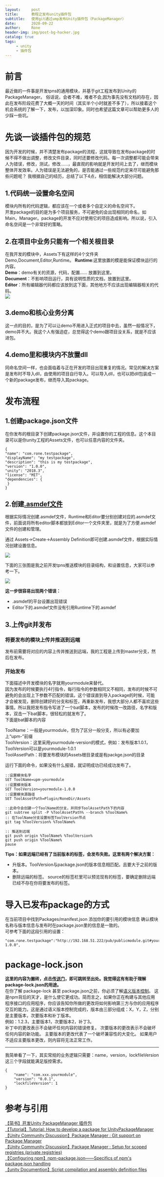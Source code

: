 ```yaml
---
layout:     post
title:      教程之发布unity插件包
subtitle:  	使用git通过ump发布Unity插件包（PackageManager）
date:       2020-09-22
author:     Rone
header-img: img/post-bg-hacker.jpg
catalog: true
tags:
     - unity
     - 插件包
---
```


# 前言

最近做的一件事是开发tpns的通用模块，并基于git工程发布到Unity的PackageManager。
俗话说，会者不难，难者不会,因为事先没有文档的存在，因此在发布阶段花费了大概一天的时间（其实半个小时就差不多了），所以接着这个机会系统的了解一下，发布，以加深印象。同时也希望这篇文章可以帮助更多人的少踩一些坑。

# 先谈一谈插件包的规范

因为开发的时候，并不清楚发布package的流程，这就导致在发布package的时候不得不做出调整，修改文件目录，同时还要修改代码。每一次调整都可能会带来人为错误，修改，测试，修改……，最直观的影响就是开发时间上去了，继而模块整体开发效率。人为错误是无法避免的，是否能通过一些规范约定来尽可能避免那些问题呢？
我根据自己的经历，总结了以下4点，相信能解决大部分问题。
## 1.代码统一设置命名空间
模块内所有的代码逻辑，都应该在一个或者多个自定义的命名空间下。  
开发package的目的是为多个项目服务，不可避免的会出现相同的命名，如Main，Manager。package的开发不应对使用它的项目造成影响。所以说，引入命名空间是一个非常好的策略。

## 2.在项目中业务只能有一个相关根目录

在我开发的模块中，Assets下有这样的4个文件夹Demo,Document,Editor,Runtime。
**Runtime**:这里放置的模是能保证模块运行的内容。  
**Demo**：demo有关的资源，代码，配置…… 放置到这里。  
**Document**：不影响项目运行，具有说明性质的文档，放置到这里。  
**Editor**：所有编辑器代码都应该放到这下面，其他地方不应该出现编辑器相关的代码。  
![](https://roneasset.oss-cn-shanghai.aliyuncs.com/2020-09-22-143345.png)

## 3.demo和核心业务分离
这一点的目的，是为了可以让demo不用进入正式的项目中去，虽然一般情况下，demo并不大。我这个人有强迫症，总觉得这个demo跟项目没关系，就是不应该进包。

## 4.demo里和模块内不放置dll

同命名空间一样，也会面临着与正在开发的项目出现重复的情况。常见的解决方案是发布时不导入dll，由使用的项目自行导入。可以导入dll，也可以把dll包装成一个新的package发布，继而导入其package。


# 发布流程

## 1.创建package.json文件
在你发布的根目录下创建package.json文件，并设置你的工程的信息。这个本目录可以是你unity工程的Assets文件，也可以任意内容的文件夹。

```
{
"name": "com.rone.testpackage",
"displayName": "my testpackage",
"description": "this is my testpackage",
"version": "1.0.0",
"unity": "2018.3",
"license": "MIT",
"dependencies": {
 }
}
```


## 2.创建[.asmdef文件](hhttps://docs.unity3d.com/2018.3/Documentation/Manual/ScriptCompilationAssemblyDefinitionFiles.html)
根据实际情况创建.asmdef文件，Runtime和Editor要分别创建对应的.asmdef文件，前面说将所有editor脚本都放到Editor一个文件夹里，就是为了方便.asmdef文件的创建和管理。

通过 Assets->Create->Assembly Definition即可创建.asmdef文件，根据实际情况创建设置信息。  

![](https://roneasset.oss-cn-shanghai.aliyuncs.com/2020-09-22-142008.png)

下面的三张图是我之前开发tpns推送模块的目录结构，和设置信息，大家可以参考一下。  

![](https://roneasset.oss-cn-shanghai.aliyuncs.com/2020-09-22-143223.png)


**这一步很容易出现两个错误：**  
- .asmdef的平台设置出现错误
- Editor下的.asmdef文件没有引用Runtime下的.asmdef


## 3.上传git并发布

### 将要发布的模块上传并推送到远端
发布前需要将对应的内容上传并推送到远端，我的工程是上传到master分支，然后在发布。

### 开始发布
下面描述中开发模块的名字就用yourmodule来替代。  
因为发布的时候要执行4行指令，每行指令的参数相同又不相同，发布的时候不可避免的会出现上下参数不匹配的错误。这个错误直到导入package的时候，可能才会被发现，删除创建好的分支和标签，再重新发布，我想大部分人都不喜欢这些事情。所以我把发布指令写进了一个bat脚本，发布的时候改一改路径，名字和版本，双击一下bat脚本，很轻松的就发布了。  
下面是bat脚本的内容

ToolName：一般是yourmodule，但为了区分一般分支，所以有必要加上“upm-”前缀  
ToolVersion：这里采用yourmodule-version的模式，例如：发布版本1.0.1，ToolVersion可以是yourmodule-1.0.1  
ToolAssetPath：将要发布模块的Assets根目录或是有packge.json的目录

运行下面的命令，如果没有什么报错，就证明成功已经成功发布了。
```
::设置模块名字
SET ToolName=upm-yourmodule
::设置模块版本
SET ToolVersion=yourmodule-1.0.0
::设置模块源路径
SET ToolAssetPath=Plugin/RoneDir/Assets

::此命令会创建一个ToolName的分支，并同步ToolAssetPath下的内容
git subtree split -P %ToolAssetPath% --branch %ToolName%
:: 在ToolName分支设置标签ToolVersion节点
git tag %ToolVersion% %ToolName%

:: 推送到远端
git push origin %ToolName% %ToolVersion%
git push origin %ToolName%
pause
```

**Tips：如果远端已经有了当前版本的标签，会发布失败。这里有两个解决方案：**  
- 升版本。ToolVersion与package.json的版本信息相匹配。且要大于之前的版本。
- 删除远端的标签。
source的标签栏里可以预览现有的标签，要确定删除远端已经不存在你将要发布的标签。

# 导入已发布package的方式
在当前项目中找到Packages/manifest.json
添加你的要引用的模块信息
确认模块名称与版本信息与发布时在package.json里的信息是一致的。  
可参考下面的这段引用的设置：
```
"com.rone.testpackage":"http://192.168.51.222/pub/publicmodule.git#yourmodule-1.0.0",
```

# package-lock.json

**这里的内容为搬砖，点击[传送门](https://segmentfault.com/a/1190000017239545)，即可跳转至出处。我觉得这有有助于理解package-lock.json的用途。**  
在你了解 package-lock 甚至 package.json之前，你必须了解[语义版本控制](https://semver.org/)。 这是npm背后的天才，是什么使它更成功。简而言之，如果你正在构建与其他应用程序接口的应用程序，你应该告知你所做的更改将如何影响第三方与你的应用程序交互的能力。这是通过语义版本控制完成的，版本由三部分组成：X，Y，Z，分别是主要版本，次要版本和补丁版本。  
例如：1.2.3，主要版本1，次要版本2，补丁3。  
补丁中的更改表示不会破坏任何内容的错误修复。 次要版本的更改表示不会破坏任何内容的新功能。 主要版本的更改代表了一个破坏兼容性的大变化。 如果用户不适应主要版本更改，则内容将无法正常工作。

---
我简单看了一下，其实常规的业务逻辑只需要：name，version，lockfileVersion这三个字段就能满足版控需求。

```
{
	"name": "com.xxx.yourmodule",
	"version": "0.0.1",
	"lockfileVersion": 1
}

```


# 参考与引用
[【简书】开发Unity PackageManager 插件包](https://www.jianshu.com/p/153841d65846)  
[【Tutorial】Tutorial: How to develop a package for UnityPackageManager](https://www.patreon.com/posts/25070968)   
[【Unity Community Discussion】Package Manager : Git support on Package Manager](https://forum.unity.com/threads/git-support-on-package-manager.573673/)  
[【Unity Community Discussion】Package Manager : Setup for scoped registries (private registries)](https://forum.unity.com/threads/setup-for-scoped-registries-private-registries.573934/)  
[【Configuring npm】npm-package.json——Specifics of npm's package.json handling](https://docs.npmjs.com/files/package.json.html)  
[【unity Documention】Script compilation and assembly definition files](https://docs.unity3d.com/2018.3/Documentation/Manual/ScriptCompilationAssemblyDefinitionFiles.html)
